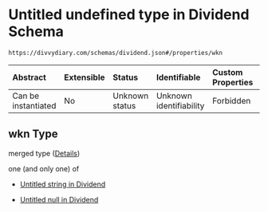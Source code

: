 # Untitled undefined type in Dividend Schema

```txt
https://divvydiary.com/schemas/dividend.json#/properties/wkn
```

| Abstract            | Extensible | Status         | Identifiable            | Custom Properties | Additional Properties | Access Restrictions | Defined In                                                             |
| :------------------ | :--------- | :------------- | :---------------------- | :---------------- | :-------------------- | :------------------ | :--------------------------------------------------------------------- |
| Can be instantiated | No         | Unknown status | Unknown identifiability | Forbidden         | Allowed               | none                | [dividend.json\*](../src/schemas/dividend.json "open original schema") |

## wkn Type

merged type ([Details](dividend-properties-wkn.md))

one (and only one) of

- [Untitled string in Dividend](defs-definitions-wkn.md "check type definition")

- [Untitled null in Dividend](dividend-properties-wkn-oneof-1.md "check type definition")
